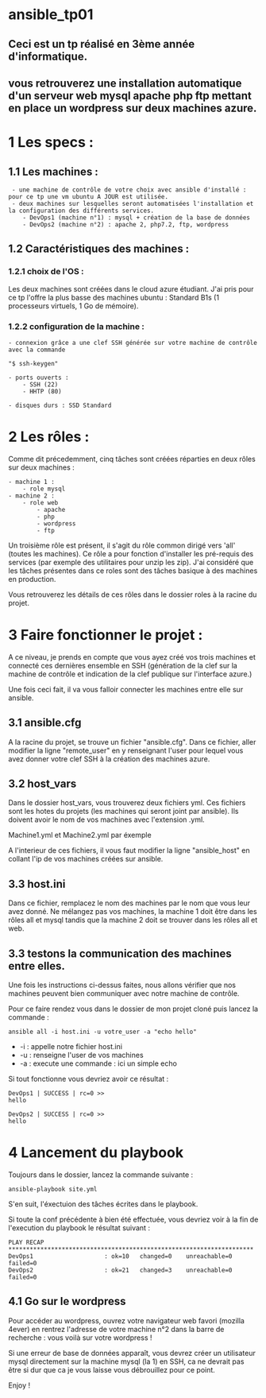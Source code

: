 # ansible_tp01

## Ceci est un tp réalisé en 3ème année d'informatique.
## vous retrouverez une installation automatique d'un serveur web mysql apache php ftp mettant en place un wordpress sur deux machines azure.

# 1 Les specs :

## 1.1 Les machines : 
     - une machine de contrôle de votre choix avec ansible d'installé : pour ce tp une vm ubuntu A JOUR est utilisée.
     - deux machines sur lesquelles seront automatisées l'installation et la configuration des différents services.
        - DevOps1 (machine n°1) : mysql + création de la base de données
        - DevOps2 (machine n°2) : apache 2, php7.2, ftp, wordpress

## 1.2 Caractéristiques des machines :

### 1.2.1 choix de l'OS :
Les deux machines sont créées dans le cloud azure étudiant. J'ai pris pour ce tp l'offre la plus basse des machines ubuntu : Standard B1s (1 processeurs virtuels, 1 Go de mémoire).

### 1.2.2 configuration de la machine :
    - connexion grâce a une clef SSH générée sur votre machine de contrôle avec la commande 

    "$ ssh-keygen" 

    - ports ouverts : 
        - SSH (22)
        - HHTP (80)

    - disques durs : SSD Standard

# 2 Les rôles : 

Comme dit précedemment, cinq tâches sont créées réparties en deux rôles sur deux machines :  

    - machine 1 : 
        - role mysql
    - machine 2 :
        - role web 
            - apache
            - php
            - wordpress
            - ftp 

Un troisième rôle est présent, il s'agit du rôle common dirigé vers 'all' (toutes les machines). Ce rôle a pour fonction d'installer les pré-requis des services (par exemple des utilitaires pour unzip les zip). J'ai considéré que les tâches présentes dans ce roles sont des tâches basique à des machines en production.

Vous retrouverez les détails de ces rôles dans le dossier roles à la racine du projet.

# 3 Faire fonctionner le projet : 

A ce niveau, je prends en compte que vous ayez créé vos trois machines et connecté ces dernières ensemble en SSH (génération de la clef sur la machine de contrôle et indication de la clef publique sur l'interface azure.)

Une fois ceci fait, il va vous falloir connecter les machines entre elle sur ansible.

## 3.1 ansible.cfg

A la racine du projet, se trouve un fichier "ansible.cfg". Dans ce fichier, aller modifier la ligne "remote_user" en y renseignant l'user pour lequel vous avez donner votre clef SSH à la création des machines azure.

## 3.2 host_vars

Dans le dossier host_vars, vous trouverez deux fichiers yml. Ces fichiers sont les hotes du projets (les machines qui seront joint par ansible). Ils doivent avoir le nom de vos machines avec l'extension .yml.

Machine1.yml et Machine2.yml par éxemple

A l'interieur de ces fichiers, il vous faut modifier la ligne "ansible_host" en collant l'ip de vos machines créées sur ansible.

## 3.3 host.ini

Dans ce fichier, remplacez le nom des machines par le nom que vous leur avez donné. Ne mélangez pas vos machines, la machine 1 doit être dans les rôles all et mysql tandis que la machine 2 doit se trouver dans les rôles all et web.

## 3.3 testons la communication des machines entre elles.

Une fois les instructions ci-dessus faites, nous allons vérifier que nos machines peuvent bien communiquer avec notre machine de contrôle.

Pour ce faire rendez vous dans le dossier de mon projet cloné puis lancez la commande : 

```
ansible all -i host.ini -u votre_user -a "echo hello"
```

- -i : appelle notre fichier host.ini
- -u : renseigne l'user de vos machines 
- -a : execute une commande : ici un simple echo

Si tout fonctionne vous devriez avoir ce résultat : 

```
DevOps1 | SUCCESS | rc=0 >>
hello

DevOps2 | SUCCESS | rc=0 >>
hello
```

# 4 Lancement du playbook

Toujours dans le dossier, lancez la commande suivante : 

```
ansible-playbook site.yml
```

S'en suit, l'éxectuion des tâches écrites dans le playbook.

Si toute la conf précédente à bien été effectuée, vous devriez voir à la fin de l'execution du playbook le résultat suivant : 

```
PLAY RECAP *********************************************************************
DevOps1                    : ok=10   changed=0    unreachable=0    failed=0   
DevOps2                    : ok=21   changed=3    unreachable=0    failed=0   
```

## 4.1 Go sur le wordpress

Pour accéder au wordpress, ouvrez votre navigateur web favori (mozilla 4ever) en rentrez l'adresse de votre machine n°2 dans la barre de recherche : vous voilà sur votre wordpress !

Si une erreur de base de données apparaît, vous devrez créer un utilisateur mysql directement sur la machine mysql (la 1) en SSH, ca ne devrait pas être si dur que ca je vous laisse vous débrouillez pour ce point.

Enjoy !
